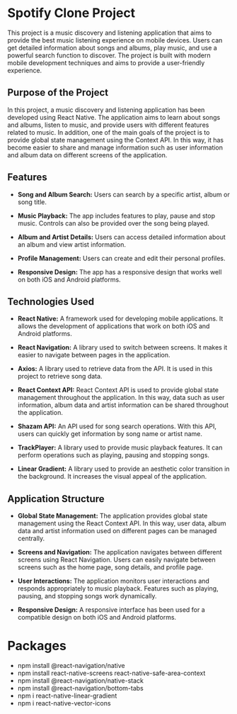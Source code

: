 # Spotify Clone Project

This project is a music discovery and listening application that aims to provide the best music listening experience on mobile devices. Users can get detailed information about songs and albums, play music, and use a powerful search function to discover. The project is built with modern mobile development techniques and aims to provide a user-friendly experience.

## Purpose of the Project

In this project, a music discovery and listening application has been developed using React Native. The application aims to learn about songs and albums, listen to music, and provide users with different features related to music. In addition, one of the main goals of the project is to provide global state management using the Context API. In this way, it has become easier to share and manage information such as user information and album data on different screens of the application.

## Features

- **Song and Album Search:** Users can search by a specific artist, album or song title.

- **Music Playback:** The app includes features to play, pause and stop music. Controls can also be provided over the song being played.

- **Album and Artist Details:** Users can access detailed information about an album and view artist information.
- **Profile Management:** Users can create and edit their personal profiles.
- **Responsive Design:** The app has a responsive design that works well on both iOS and Android platforms.

## Technologies Used

- **React Native:** A framework used for developing mobile applications. It allows the development of applications that work on both iOS and Android platforms.

- **React Navigation:** A library used to switch between screens. It makes it easier to navigate between pages in the application.

- **Axios:** A library used to retrieve data from the API. It is used in this project to retrieve song data.

- **React Context API:** React Context API is used to provide global state management throughout the application. In this way, data such as user information, album data and artist information can be shared throughout the application.

- **Shazam API:** An API used for song search operations. With this API, users can quickly get information by song name or artist name.

- **TrackPlayer:** A library used to provide music playback features. It can perform operations such as playing, pausing and stopping songs.

- **Linear Gradient:** A library used to provide an aesthetic color transition in the background. It increases the visual appeal of the application.

## Application Structure

- **Global State Management:** The application provides global state management using the React Context API. In this way, user data, album data and artist information used on different pages can be managed centrally.

- **Screens and Navigation:** The application navigates between different screens using React Navigation. Users can easily navigate between screens such as the home page, song details, and profile page.

- **User Interactions:** The application monitors user interactions and responds appropriately to music playback. Features such as playing, pausing, and stopping songs work dynamically.

- **Responsive Design:** A responsive interface has been used for a compatible design on both iOS and Android platforms.

# Packages

- npm install @react-navigation/native
- npm install react-native-screens react-native-safe-area-context
- npm install @react-navigation/native-stack
- npm install @react-navigation/bottom-tabs
- npm i react-native-linear-gradient
- npm i react-native-vector-icons
